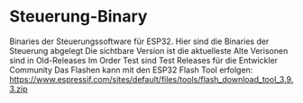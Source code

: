 # Steuerung-Binary
Binaries der Steuerungssoftware für ESP32.
Hier sind die Binaries der Steuerung abgelegt
Die sichtbare Version ist die aktuelleste
Alte Verisonen sind in Old-Releases
Im Order Test sind Test Releases für die Entwickler Community
Das Flashen kann mit den ESP32 Flash Tool erfolgen: https://www.espressif.com/sites/default/files/tools/flash_download_tool_3.9.3.zip
